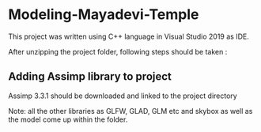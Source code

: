 # Modeling-Mayadevi-Temple


This project was written using C++ language in Visual Studio 2019 as IDE.

After unzipping the project folder, following steps should be taken :


## Adding Assimp library to project
Assimp 3.3.1 should be downloaded and linked to the project directory


Note: all the other libraries as GLFW, GLAD, GLM etc and skybox as well as the model come up within the folder.
